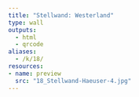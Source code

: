 ```yaml
---
title: "Stellwand: Westerland"
type: wall
outputs:
  - html
  - qrcode
aliases:
  - /k/18/
resources:
- name: preview
  src: "18_Stellwand-Haeuser-4.jpg"  
---
```


